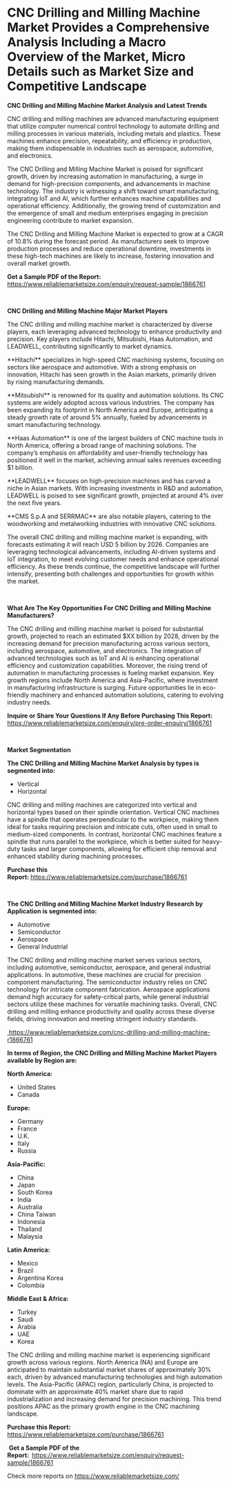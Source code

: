 <p><h1>CNC Drilling and Milling Machine Market Provides a Comprehensive Analysis Including a Macro Overview of the Market, Micro Details such as Market Size and Competitive Landscape</h1></p><p><strong>CNC Drilling and Milling Machine Market Analysis and Latest Trends</strong></p>
<p><p>CNC drilling and milling machines are advanced manufacturing equipment that utilize computer numerical control technology to automate drilling and milling processes in various materials, including metals and plastics. These machines enhance precision, repeatability, and efficiency in production, making them indispensable in industries such as aerospace, automotive, and electronics.</p><p>The CNC Drilling and Milling Machine Market is poised for significant growth, driven by increasing automation in manufacturing, a surge in demand for high-precision components, and advancements in machine technology. The industry is witnessing a shift toward smart manufacturing, integrating IoT and AI, which further enhances machine capabilities and operational efficiency. Additionally, the growing trend of customization and the emergence of small and medium enterprises engaging in precision engineering contribute to market expansion.</p><p>The CNC Drilling and Milling Machine Market is expected to grow at a CAGR of 10.8% during the forecast period. As manufacturers seek to improve production processes and reduce operational downtime, investments in these high-tech machines are likely to increase, fostering innovation and overall market growth.</p></p>
<p><strong>Get a Sample PDF of the Report:&nbsp;</strong> <a href="https://www.reliablemarketsize.com/enquiry/request-sample/1866761?utm_campaign=3460&utm_medium=2&utm_source=Github&utm_content=ia&utm_term=11042025&utm_id=cnc-drilling-and-milling-machine">https://www.reliablemarketsize.com/enquiry/request-sample/1866761</a></p>
<p>&nbsp;</p>
<p><strong>CNC Drilling and Milling Machine Major Market Players</strong></p>
<p><p>The CNC drilling and milling machine market is characterized by diverse players, each leveraging advanced technology to enhance productivity and precision. Key players include Hitachi, Mitsubishi, Haas Automation, and LEADWELL, contributing significantly to market dynamics.</p><p>**Hitachi** specializes in high-speed CNC machining systems, focusing on sectors like aerospace and automotive. With a strong emphasis on innovation, Hitachi has seen growth in the Asian markets, primarily driven by rising manufacturing demands.</p><p>**Mitsubishi** is renowned for its quality and automation solutions. Its CNC systems are widely adopted across various industries. The company has been expanding its footprint in North America and Europe, anticipating a steady growth rate of around 5% annually, fueled by advancements in smart manufacturing technology.</p><p>**Haas Automation** is one of the largest builders of CNC machine tools in North America, offering a broad range of machining solutions. The company’s emphasis on affordability and user-friendly technology has positioned it well in the market, achieving annual sales revenues exceeding $1 billion.</p><p>**LEADWELL** focuses on high-precision machines and has carved a niche in Asian markets. With increasing investments in R&D and automation, LEADWELL is poised to see significant growth, projected at around 4% over the next five years.</p><p>**CMS S.p.A and SERRMAC** are also notable players, catering to the woodworking and metalworking industries with innovative CNC solutions. </p><p>The overall CNC drilling and milling machine market is expanding, with forecasts estimating it will reach USD 5 billion by 2026. Companies are leveraging technological advancements, including AI-driven systems and IoT integration, to meet evolving customer needs and enhance operational efficiency. As these trends continue, the competitive landscape will further intensify, presenting both challenges and opportunities for growth within the market.</p></p>
<p>&nbsp;</p>
<p><strong>What Are The Key Opportunities For CNC Drilling and Milling Machine Manufacturers?</strong></p>
<p><p>The CNC drilling and milling machine market is poised for substantial growth, projected to reach an estimated $XX billion by 2028, driven by the increasing demand for precision manufacturing across various sectors, including aerospace, automotive, and electronics. The integration of advanced technologies such as IoT and AI is enhancing operational efficiency and customization capabilities. Moreover, the rising trend of automation in manufacturing processes is fueling market expansion. Key growth regions include North America and Asia-Pacific, where investment in manufacturing infrastructure is surging. Future opportunities lie in eco-friendly machinery and enhanced automation solutions, catering to evolving industry needs.</p></p>
<p><strong>Inquire or Share Your Questions If Any Before Purchasing This Report:</strong> <a href="https://www.reliablemarketsize.com/enquiry/pre-order-enquiry/1866761?utm_campaign=3460&utm_medium=2&utm_source=Github&utm_content=ia&utm_term=11042025&utm_id=cnc-drilling-and-milling-machine">https://www.reliablemarketsize.com/enquiry/pre-order-enquiry/1866761</a></p>
<p>&nbsp;</p>
<p><strong>Market Segmentation</strong></p>
<p><strong>The CNC Drilling and Milling Machine Market Analysis by types is segmented into:</strong></p>
<p><ul><li>Vertical</li><li>Horizontal</li></ul></p>
<p><p>CNC drilling and milling machines are categorized into vertical and horizontal types based on their spindle orientation. Vertical CNC machines have a spindle that operates perpendicular to the workpiece, making them ideal for tasks requiring precision and intricate cuts, often used in small to medium-sized components. In contrast, horizontal CNC machines feature a spindle that runs parallel to the workpiece, which is better suited for heavy-duty tasks and larger components, allowing for efficient chip removal and enhanced stability during machining processes.</p></p>
<p><strong>Purchase this Report:&nbsp;</strong><a href="https://www.reliablemarketsize.com/purchase/1866761?utm_campaign=3460&utm_medium=2&utm_source=Github&utm_content=ia&utm_term=11042025&utm_id=cnc-drilling-and-milling-machine">https://www.reliablemarketsize.com/purchase/1866761</a></p>
<p>&nbsp;</p>
<p><strong>The CNC Drilling and Milling Machine Market Industry Research by Application is segmented into:</strong></p>
<p><ul><li>Automotive</li><li>Semiconductor</li><li>Aerospace</li><li>General Industrial</li></ul></p>
<p><p>The CNC drilling and milling machine market serves various sectors, including automotive, semiconductor, aerospace, and general industrial applications. In automotive, these machines are crucial for precision component manufacturing. The semiconductor industry relies on CNC technology for intricate component fabrication. Aerospace applications demand high accuracy for safety-critical parts, while general industrial sectors utilize these machines for versatile machining tasks. Overall, CNC drilling and milling enhance productivity and quality across these diverse fields, driving innovation and meeting stringent industry standards.</p></p>
<p><a href="https://www.reliablemarketsize.com/cnc-drilling-and-milling-machine-r1866761?utm_campaign=3460&utm_medium=2&utm_source=Github&utm_content=ia&utm_term=11042025&utm_id=cnc-drilling-and-milling-machine">&nbsp;https://www.reliablemarketsize.com/cnc-drilling-and-milling-machine-r1866761</a></p>
<p><strong>In terms of Region, the CNC Drilling and Milling Machine Market Players available by Region are:</strong></p>
<p>
    <p> <strong> North America: </strong>
        <ul>
            <li>United States</li>
            <li>Canada</li>
        </ul>
        </p> 
    <p> <strong> Europe: </strong>
        <ul>
            <li>Germany</li>
            <li>France</li>
            <li>U.K.</li>
            <li>Italy</li>
            <li>Russia</li>
        </ul>
        </p> 
    <p> <strong> Asia-Pacific: </strong>
        <ul>
            <li>China</li>
            <li>Japan</li>
            <li>South Korea</li>
            <li>India</li>
            <li>Australia</li>
            <li>China Taiwan</li>
            <li>Indonesia</li>
            <li>Thailand</li>
            <li>Malaysia</li>
        </ul>
        </p> 
    <p> <strong> Latin America: </strong>
        <ul>
            <li>Mexico</li>
            <li>Brazil</li>
            <li>Argentina Korea</li>
            <li>Colombia</li>
        </ul>
        </p> 
    <p> <strong> Middle East & Africa: </strong>
        <ul>
            <li>Turkey</li>
            <li>Saudi</li>
            <li>Arabia</li>
            <li>UAE</li>
            <li>Korea</li>
        </ul>
    </p>
    </p>
<p><p>The CNC drilling and milling machine market is experiencing significant growth across various regions. North America (NA) and Europe are anticipated to maintain substantial market shares of approximately 30% each, driven by advanced manufacturing technologies and high automation levels. The Asia-Pacific (APAC) region, particularly China, is projected to dominate with an approximate 40% market share due to rapid industrialization and increasing demand for precision machining. This trend positions APAC as the primary growth engine in the CNC machining landscape.</p></p>
<p><strong>Purchase this Report: </strong><a href="https://www.reliablemarketsize.com/purchase/1866761?utm_campaign=3460&utm_medium=2&utm_source=Github&utm_content=ia&utm_term=11042025&utm_id=cnc-drilling-and-milling-machine">https://www.reliablemarketsize.com/purchase/1866761</a></p>
<p>&nbsp;<strong>Get a Sample PDF of the Report:&nbsp;&nbsp;</strong><a href="https://www.reliablemarketsize.com/enquiry/request-sample/1866761?utm_campaign=3460&utm_medium=2&utm_source=Github&utm_content=ia&utm_term=11042025&utm_id=cnc-drilling-and-milling-machine">https://www.reliablemarketsize.com/enquiry/request-sample/1866761</a></p>
<p><strong></strong></p>
<p>Check more reports on <a href="https://www.reliablemarketsize.com/?utm_campaign=3460&utm_medium=2&utm_source=Github&utm_content=ia&utm_term=11042025&utm_id=cnc-drilling-and-milling-machine">https://www.reliablemarketsize.com/</a></p>